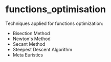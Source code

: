 # functions_optimisation


Techniques applied for functions optimization:
- Bisection Method
- Newton's Method
- Secant Method
- Steepest Descent Algorithm
- Meta Euristics


